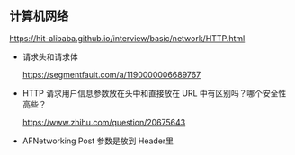 ## 计算机网络

https://hit-alibaba.github.io/interview/basic/network/HTTP.html

- 请求头和请求体

  https://segmentfault.com/a/1190000006689767

- HTTP 请求用户信息参数放在头中和直接放在 URL 中有区别吗？哪个安全性高些？ 

  https://www.zhihu.com/question/20675643
- AFNetworking Post 参数是放到 Header里
